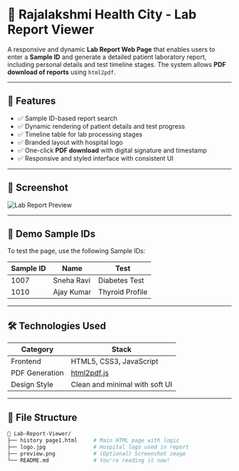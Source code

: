 # 🏥 Rajalakshmi Health City - Lab Report Viewer

A responsive and dynamic **Lab Report Web Page** that enables users to enter a **Sample ID** and generate a detailed patient laboratory report, including personal details and test timeline stages. The system allows **PDF download of reports** using `html2pdf`.

---

## 🚀 Features

- ✅ Sample ID-based report search
- ✅ Dynamic rendering of patient details and test progress
- ✅ Timeline table for lab processing stages
- ✅ Branded layout with hospital logo
- ✅ One-click **PDF download** with digital signature and timestamp
- ✅ Responsive and styled interface with consistent UI

---

## 📸 Screenshot

![Lab Report Preview](preview.png) <!-- Optional: Add a screenshot -->

---

## 🧪 Demo Sample IDs

To test the page, use the following Sample IDs:

| Sample ID | Name        | Test             |
|-----------|-------------|------------------|
| 1007      | Sneha Ravi  | Diabetes Test    |
| 1010      | Ajay Kumar  | Thyroid Profile  |

---

## 🛠️ Technologies Used

| Category       | Stack |
|----------------|-------|
| Frontend       | HTML5, CSS3, JavaScript |
| PDF Generation | [html2pdf.js](https://github.com/eKoopmans/html2pdf.js) |
| Design Style   | Clean and minimal with soft UI |

---

## 📂 File Structure

```bash
📁 Lab-Report-Viewer/
├── history page1.html     # Main HTML page with logic
├── logo.jpg               # Hospital logo used in report
├── preview.png            # (Optional) Screenshot image
└── README.md              # You're reading it now!
